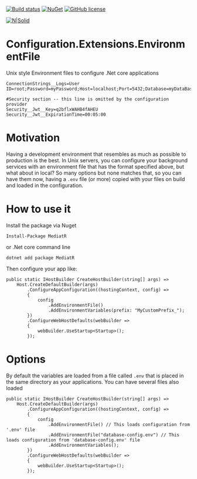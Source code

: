 [![Build status](https://ci.appveyor.com/api/projects/status/fe8xe21h78b1c6ij?svg=true)](https://ci.appveyor.com/project/dariogriffo/servicecollection-extensions-modules)
[![NuGet](https://img.shields.io/nuget/v/Configuration.Extensions.EnvironmentFile.svg?style=flat)](https://www.nuget.org/packages/Configuration.Extensions.EnvironmentFile/) 
[![GitHub license](https://img.shields.io/github/license/griffo-io/Configuration.Extensions.EnvironmentFile.svg)](https://raw.githubusercontent.com/griffo-io/Configuration.Extensions.EnvironmentFile/master/LICENSE)

[![N|Solid](https://avatars2.githubusercontent.com/u/39886363?s=200&v=4)](https://github.com/griffo-io/Configuration.Extensions.EnvironmentFile)


# Configuration.Extensions.EnvironmentFile

Unix style Environment files to configure .Net core applications

```
ConnectionStrings__Logs=User ID=root;Password=myPassword;Host=localhost;Port=5432;Database=myDataBase;

#Security section -- this line is omitted by the configuration provider
Security__Jwt__Key=q2bflxWAHB4fAHEU
Security__Jwt__ExpirationTime=00:05:00
```

# Motivation

Having a development environment that resembles as much as possible to production is the best.
In Unix servers, you can configure your background services with an environment file that has the format specified above, but what about in local?
So many options but none matches that, so you can have them now, having a `.env` file (or more) copied with your files on build and loaded in the configuration.

# How to use it

Install the package via Nuget

```
Install-Package MediatR

```

or .Net core command line


```
dotnet add package MediatR

```

Then configure your app like:


```
public static IHostBuilder CreateHostBuilder(string[] args) =>
	Host.CreateDefaultBuilder(args)
		.ConfigureAppConfiguration((hostingContext, config) =>
		{
			config
				.AddEnvironmentFile()
				.AddEnvironmentVariables(prefix: "MyCustomPrefix_");
		})
		.ConfigureWebHostDefaults(webBuilder =>
		{
			webBuilder.UseStartup<Startup>();
		});

```

# Options

By default the variables are loaded from a file called `.env` that is placed in the same directory as your applications.
You can have several files also loaded

```
public static IHostBuilder CreateHostBuilder(string[] args) =>
	Host.CreateDefaultBuilder(args)
		.ConfigureAppConfiguration((hostingContext, config) =>
		{
			config
				.AddEnvironmentFile() // This loads configuration from '.env' file
				.AddEnvironmentFile("database-config.env") // This loads configuration from 'database-config.env' file
				.AddEnvironmentVariables();
		})
		.ConfigureWebHostDefaults(webBuilder =>
		{
			webBuilder.UseStartup<Startup>();
		});

```


